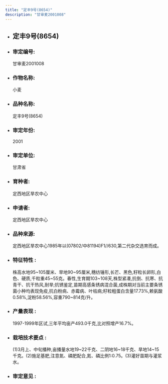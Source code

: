 ```yaml
---
title: "定丰9号(8654)"
description: "甘审麦2001008"
---
```

* ## 定丰9号(8654)
* ###  审定编号:  
   甘审麦2001008

*  ### 作物名称:  
   小麦

*   ###  品种名称: 
    定丰9号(8654)

*   ### 审定年份: 
    2001

*   ### 审定单位:  
    甘肃省

*   ### 育种者:  
    定西地区旱农中心

*   ### 申请者:  
    定西地区旱农中心

*   ### 品种来源:  
    定西地区旱农中心1985年以(07802/中81194)F1//630,第二代杂交选育而成。

*   ### 特征特性 : 
    株高水地95~105厘米、旱地90~95厘米,穗纺锤形,长芒、黑色,籽粒长卵形,白色、硬质,千粒重45~55克。春性,生育期103~108天,株型紧凑,抗倒、抗寒、抗青干、抗干热风,耐旱;抗锈鉴定,苗期高感条锈病混合菌,成株期对当前主要条锈菌小种均表现免疫,抗白粉病、赤霉病、叶枯病;籽粒粗蛋白含量17.73%,赖氨酸0.58%,淀粉58.56%,容重790~814克/升。

*   ### 产量表现 : 
    1997-1999年区试,三年平均亩产493.0千克,比对照增产16.7%。

*   ### 栽培技术要点 : 
    (1)3月上、中旬播种,亩播量水地19~22千克、二阴地16~18千克、旱地14~15千克。(2)施足基肥,注意氮、磷肥配合,氮、磷比例1∶0.75。(3)灌好苗期与灌浆水。

*   ### 审定意见 : 
    
